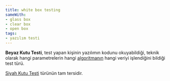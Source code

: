 ```yaml
---
title: white box testing
sameWith:
- glass box
- clear box
- open box
tags:
- yazılım testi
---
```


**Beyaz Kutu Testi**, test yapan kişinin yazılımın kodunu okuyabildiği, teknik olarak hangi parametrelerin hangi [algoritmanın](/algorithm) hangi veriyi işlendiğini bildiği test türü.

[Siyah Kutu Testi](/black-box-testing) türünün tam tersidir.
